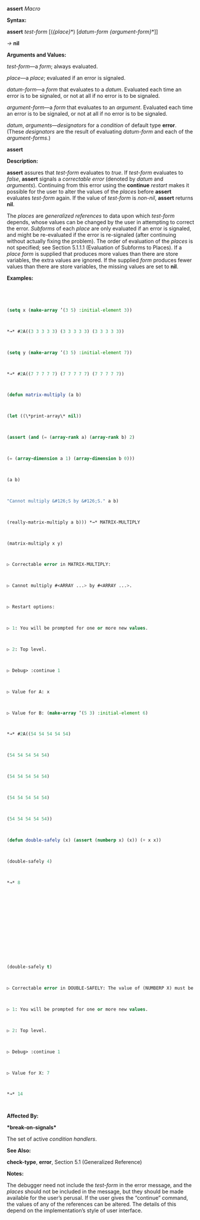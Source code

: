 **assert** *Macro* 



**Syntax:** 



**assert** *test-form* [(*\{place\}*\*) [*datum-form \{argument-form\}*\*]] 



*→* **nil** 



**Arguments and Values:** 



*test-form*—a *form*; always evaluated. 



*place*—a *place*; evaluated if an error is signaled. 



*datum-form*—a *form* that evaluates to a *datum*. Evaluated each time an error is to be signaled, or not at all if no error is to be signaled. 



*argument-form*—a *form* that evaluates to an *argument*. Evaluated each time an error is to be signaled, or not at all if no error is to be signaled. 



*datum*, *arguments*—*designators* for a *condition* of default type **error**. (These *designators* are the result of evaluating *datum-form* and each of the *argument-forms*.) 







 



 



**assert** 



**Description:** 



**assert** assures that *test-form* evaluates to *true*. If *test-form* evaluates to *false*, **assert** signals a *correctable error* (denoted by *datum* and *arguments*). Continuing from this error using the **continue** *restart* makes it possible for the user to alter the values of the *places* before **assert** evaluates *test-form* again. If the value of *test-form* is *non-nil*, **assert** returns **nil**. 



The *places* are *generalized references* to data upon which *test-form* depends, whose values can be changed by the user in attempting to correct the error. *Subforms* of each *place* are only evaluated if an error is signaled, and might be re-evaluated if the error is re-signaled (after continuing without actually fixing the problem). The order of evaluation of the *places* is not specified; see Section 5.1.1.1 (Evaluation of Subforms to Places). If a *place form* is supplied that produces more values than there are store variables, the extra values are ignored. If the supplied *form* produces fewer values than there are store variables, the missing values are set to **nil**. 



**Examples:**
```lisp
 



(setq x (make-array ’(3 5) :initial-element 3)) 



*→* #2A((3 3 3 3 3) (3 3 3 3 3) (3 3 3 3 3)) 



(setq y (make-array ’(3 5) :initial-element 7)) 



*→* #2A((7 7 7 7 7) (7 7 7 7 7) (7 7 7 7 7)) 



(defun matrix-multiply (a b) 



(let ((\*print-array\* nil)) 



(assert (and (= (array-rank a) (array-rank b) 2) 



(= (array-dimension a 1) (array-dimension b 0))) 



(a b) 



"Cannot multiply &#126;S by &#126;S." a b) 



(really-matrix-multiply a b))) *→* MATRIX-MULTIPLY 



(matrix-multiply x y) 



▷ Correctable error in MATRIX-MULTIPLY: 



▷ Cannot multiply #<ARRAY ...> by #<ARRAY ...>. 



▷ Restart options: 



▷ 1: You will be prompted for one or more new values. 



▷ 2: Top level. 



▷ Debug> :continue 1 



▷ Value for A: x 



▷ Value for B: (make-array ’(5 3) :initial-element 6) 



*→* #2A((54 54 54 54 54) 



(54 54 54 54 54) 



(54 54 54 54 54) 



(54 54 54 54 54) 



(54 54 54 54 54)) 



(defun double-safely (x) (assert (numberp x) (x)) (+ x x)) 



(double-safely 4) 



*→* 8 







 



 



(double-safely t) 



▷ Correctable error in DOUBLE-SAFELY: The value of (NUMBERP X) must be non-NIL. ▷ Restart options: 



▷ 1: You will be prompted for one or more new values. 



▷ 2: Top level. 



▷ Debug> :continue 1 



▷ Value for X: 7 



*→* 14 




```
**Affected By:** 



**\*break-on-signals\*** 



The set of active *condition handlers*. 



**See Also:** 



**check-type**, **error**, Section 5.1 (Generalized Reference) 



**Notes:** 



The debugger need not include the *test-form* in the error message, and the *places* should not be included in the message, but they should be made available for the user’s perusal. If the user gives the “continue” command, the values of any of the references can be altered. The details of this depend on the implementation’s style of user interface. 



